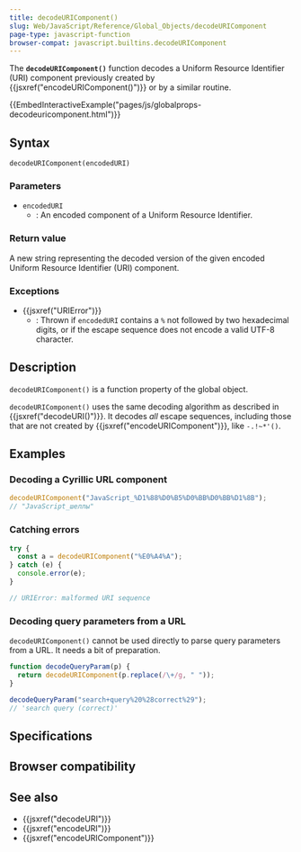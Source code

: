 ```yaml
---
title: decodeURIComponent()
slug: Web/JavaScript/Reference/Global_Objects/decodeURIComponent
page-type: javascript-function
browser-compat: javascript.builtins.decodeURIComponent
---
```




The **`decodeURIComponent()`** function decodes a Uniform Resource Identifier (URI) component previously created by {{jsxref("encodeURIComponent()")}} or by a similar routine.

{{EmbedInteractiveExample("pages/js/globalprops-decodeuricomponent.html")}}

## Syntax

```js-nolint
decodeURIComponent(encodedURI)
```

### Parameters

- `encodedURI`
  - : An encoded component of a Uniform Resource Identifier.

### Return value

A new string representing the decoded version of the given encoded Uniform Resource Identifier (URI) component.

### Exceptions

- {{jsxref("URIError")}}
  - : Thrown if `encodedURI` contains a `%` not followed by two hexadecimal digits, or if the escape sequence does not encode a valid UTF-8 character.

## Description

`decodeURIComponent()` is a function property of the global object.

`decodeURIComponent()` uses the same decoding algorithm as described in {{jsxref("decodeURI()")}}. It decodes _all_ escape sequences, including those that are not created by {{jsxref("encodeURIComponent")}}, like `-.!~*'()`.

## Examples

### Decoding a Cyrillic URL component

```js
decodeURIComponent("JavaScript_%D1%88%D0%B5%D0%BB%D0%BB%D1%8B");
// "JavaScript_шеллы"
```

### Catching errors

```js
try {
  const a = decodeURIComponent("%E0%A4%A");
} catch (e) {
  console.error(e);
}

// URIError: malformed URI sequence
```

### Decoding query parameters from a URL

`decodeURIComponent()` cannot be used directly to parse query parameters from a URL. It needs a bit of preparation.

```js
function decodeQueryParam(p) {
  return decodeURIComponent(p.replace(/\+/g, " "));
}

decodeQueryParam("search+query%20%28correct%29");
// 'search query (correct)'
```

## Specifications



## Browser compatibility



## See also

- {{jsxref("decodeURI")}}
- {{jsxref("encodeURI")}}
- {{jsxref("encodeURIComponent")}}
